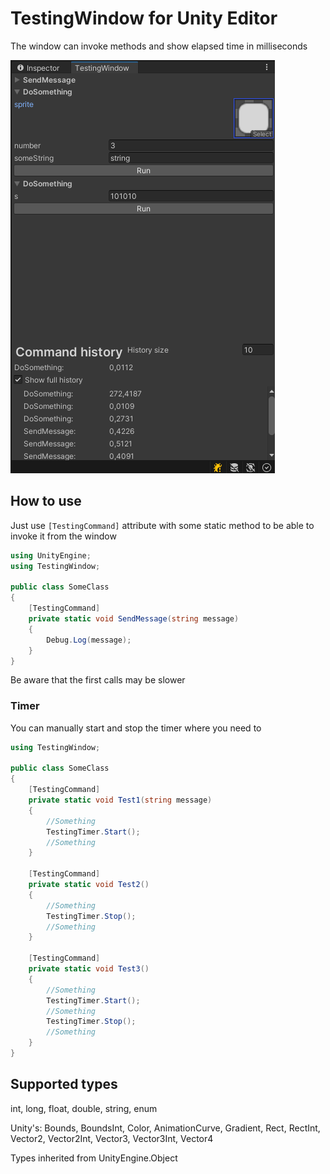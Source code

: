 # TestingWindow for Unity Editor
The window can invoke methods and show elapsed time in milliseconds
<p align="left">
  <img src="Images/window.png">
</p>

## How to use
Just use `[TestingCommand]` attribute with some static method to be able to invoke it from the window

```csharp
using UnityEngine;
using TestingWindow;

public class SomeClass
{
    [TestingCommand]
    private static void SendMessage(string message)
    {
        Debug.Log(message);
    }
}
```

Be aware that the first calls may be slower

### Timer
You can manually start and stop the timer where you need to
```csharp
using TestingWindow;

public class SomeClass
{
    [TestingCommand]
    private static void Test1(string message)
    {
        //Something
        TestingTimer.Start();
        //Something
    }

    [TestingCommand]
    private static void Test2()
    {
        //Something
        TestingTimer.Stop();
        //Something
    }

    [TestingCommand]
    private static void Test3()
    {
        //Something
        TestingTimer.Start();
        //Something
        TestingTimer.Stop();
        //Something
    }
}
```

## Supported types
int, long, float, double, string, enum

Unity's:
Bounds, BoundsInt, Color, AnimationCurve, Gradient, Rect, RectInt, Vector2, Vector2Int, Vector3, Vector3Int, Vector4

Types inherited from UnityEngine.Object
